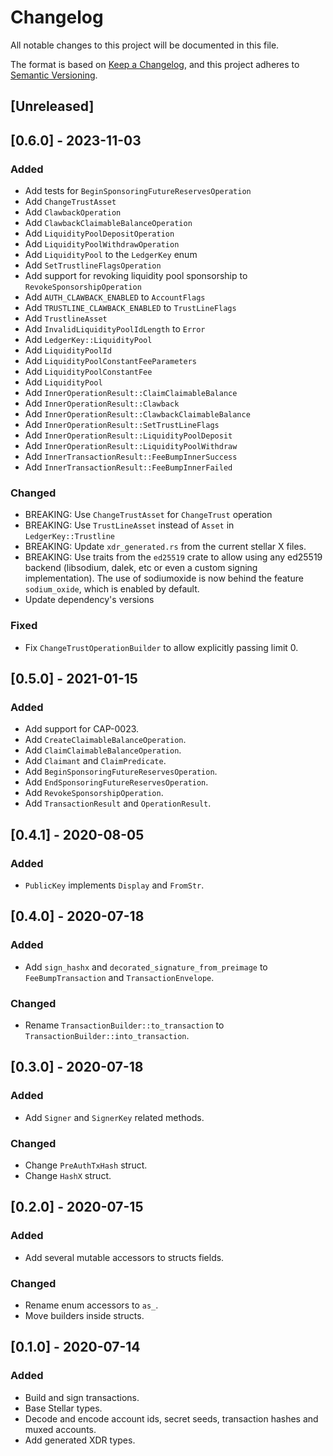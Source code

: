 # Changelog

All notable changes to this project will be documented in this file.

The format is based on [Keep a Changelog](https://keepachangelog.com/en/1.0.0/),
and this project adheres to [Semantic Versioning](https://semver.org/spec/v2.0.0.html).

## [Unreleased]

## [0.6.0] - 2023-11-03
### Added
- Add tests for `BeginSponsoringFutureReservesOperation`
- Add `ChangeTrustAsset`
- Add `ClawbackOperation`
- Add `ClawbackClaimableBalanceOperation`
- Add `LiquidityPoolDepositOperation`
- Add `LiquidityPoolWithdrawOperation`
- Add `LiquidityPool` to the `LedgerKey` enum
- Add `SetTrustlineFlagsOperation`
- Add support for revoking liquidity pool sponsorship to `RevokeSponsorshipOperation`
- Add `AUTH_CLAWBACK_ENABLED` to `AccountFlags`
- Add `TRUSTLINE_CLAWBACK_ENABLED` to `TrustLineFlags`
- Add `TrustlineAsset`
- Add `InvalidLiquidityPoolIdLength` to `Error`
- Add `LedgerKey::LiquidityPool`
- Add `LiquidityPoolId`
- Add `LiquidityPoolConstantFeeParameters`
- Add `LiquidityPoolConstantFee`
- Add `LiquidityPool`
- Add `InnerOperationResult::ClaimClaimableBalance`
- Add `InnerOperationResult::Clawback`
- Add `InnerOperationResult::ClawbackClaimableBalance`
- Add `InnerOperationResult::SetTrustLineFlags`
- Add `InnerOperationResult::LiquidityPoolDeposit`
- Add `InnerOperationResult::LiquidityPoolWithdraw`
- Add `InnerTransactionResult::FeeBumpInnerSuccess`
- Add `InnerTransactionResult::FeeBumpInnerFailed`

### Changed
- BREAKING: Use `ChangeTrustAsset` for `ChangeTrust` operation
- BREAKING: Use `TrustLineAsset` instead of `Asset` in `LedgerKey::Trustline`
- BREAKING: Update `xdr_generated.rs` from the current stellar X files.
- BREAKING: Use traits from the `ed25519` crate to allow using any ed25519
  backend (libsodium, dalek, etc or even a custom signing implementation). The
  use of sodiumoxide is now behind the feature `sodium_oxide`, which is enabled
  by default.
- Update dependency's versions

### Fixed
- Fix `ChangeTrustOperationBuilder` to allow explicitly passing limit 0.


## [0.5.0] - 2021-01-15
### Added
 - Add support for CAP-0023.
 - Add `CreateClaimableBalanceOperation`.
 - Add `ClaimClaimableBalanceOperation`.
 - Add `Claimant` and `ClaimPredicate`.
 - Add `BeginSponsoringFutureReservesOperation`.
 - Add `EndSponsoringFutureReservesOperation`.
 - Add `RevokeSponsorshipOperation`.
 - Add `TransactionResult` and `OperationResult`.


## [0.4.1] - 2020-08-05
### Added
 - `PublicKey` implements `Display` and `FromStr`.


## [0.4.0] - 2020-07-18
### Added
 - Add `sign_hashx` and `decorated_signature_from_preimage` to
   `FeeBumpTransaction` and `TransactionEnvelope`.

### Changed
 - Rename `TransactionBuilder::to_transaction` to
   `TransactionBuilder::into_transaction`.


## [0.3.0] - 2020-07-18
### Added
 - Add `Signer` and `SignerKey` related methods.

### Changed
 - Change `PreAuthTxHash` struct.
 - Change `HashX` struct.


## [0.2.0] - 2020-07-15
### Added
 - Add several mutable accessors to structs fields.

### Changed
 - Rename enum accessors to `as_`.
 - Move builders inside structs.


## [0.1.0] - 2020-07-14
### Added
 - Build and sign transactions.
 - Base Stellar types.
 - Decode and encode account ids, secret seeds, transaction hashes and
   muxed accounts.
 - Add generated XDR types.
